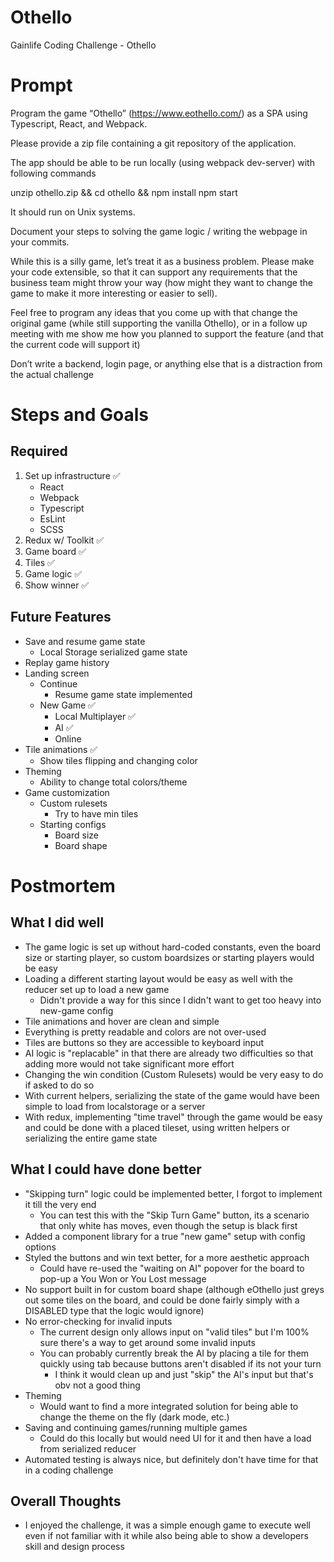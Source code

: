 # Othello
Gainlife Coding Challenge - Othello

# Prompt
Program the game “Othello” (https://www.eothello.com/) as a SPA using Typescript, React, and Webpack.

Please provide a zip file containing a git repository of the application.

The app should be able to be run locally (using webpack dev-server) with following commands

unzip othello.zip && cd othello && npm install
npm start

It should run on Unix systems.

Document your steps to solving the game logic / writing the webpage in your commits.

While this is a silly game, let’s treat it as a business problem. Please make your code extensible, so that it can support any requirements that the business team might throw your way (how might they want to change the game to make it more interesting or easier to sell).

Feel free to program any ideas that you come up with that change the original game (while still supporting the vanilla Othello), or in a follow up meeting with me show me how you planned to support the feature (and that the current code will support it)

Don’t write a backend, login page, or anything else that is a distraction from the actual challenge


# Steps and Goals
## Required
1. Set up infrastructure ✅
    - React
    - Webpack
    - Typescript
    - EsLint
    - SCSS
2. Redux w/ Toolkit ✅
3. Game board ✅ 
4. Tiles ✅
5. Game logic ✅
6. Show winner ✅

## Future Features
- Save and resume game state
  - Local Storage serialized game state
- Replay game history
- Landing screen
  - Continue
    - Resume game state implemented
  - New Game ✅
    - Local Multiplayer ✅
    - AI ✅
    - Online
- Tile animations ✅
  - Show tiles flipping and changing color
- Theming
  - Ability to change total colors/theme
- Game customization
  - Custom rulesets
    - Try to have min tiles
  - Starting configs
    - Board size
    - Board shape

# Postmortem
## What I did well
- The game logic is set up without hard-coded constants, even the board size or starting player, so custom boardsizes or starting players would be easy
- Loading a different starting layout would be easy as well with the reducer set up to load a new game
  - Didn't provide a way for this since I didn't want to get too heavy into new-game config
- Tile animations and hover are clean and simple
- Everything is pretty readable and colors are not over-used
- Tiles are buttons so they are accessible to keyboard input
- AI logic is "replacable" in that there are already two difficulties so that adding more would not take significant more effort
- Changing the win condition (Custom Rulesets) would be very easy to do if asked to do so
- With current helpers, serializing the state of the game would have been simple to load from localstorage or a server
- With redux, implementing "time travel" through the game would be easy and could be done with a placed tileset, using written helpers or serializing the entire game state
## What I could have done better
- "Skipping turn" logic could be implemented better, I forgot to implement it till the very end
  - You can test this with the "Skip Turn Game" button, its a scenario that only white has moves, even though the setup is black first
- Added a component library for a true "new game" setup with config options
- Styled the buttons and win text better, for a more aesthetic approach
  - Could have re-used the "waiting on AI" popover for the board to pop-up a You Won or You Lost message
- No support built in for custom board shape (although eOthello just greys out some tiles on the board, and could be done fairly simply with a DISABLED type that the logic would ignore)
- No error-checking for invalid inputs
  - The current design only allows input on "valid tiles" but I'm 100% sure there's a way to get around some invalid inputs
  - You can probably currently break the AI by placing a tile for them quickly using tab because buttons aren't disabled if its not your turn
    - I think it would clean up and just "skip" the AI's input but that's obv not a good thing
- Theming
  - Would want to find a more integrated solution for being able to change the theme on the fly (dark mode, etc.)
- Saving and continuing games/running multiple games
  - Could do this locally but would need UI for it and then have a load from serialized reducer
- Automated testing is always nice, but definitely don't have time for that in a coding challenge

## Overall Thoughts
- I enjoyed the challenge, it was a simple enough game to execute well even if not familiar with it while also being able to show a developers skill and design process

